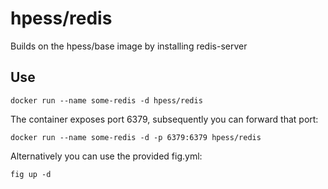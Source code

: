 # hpess/redis
Builds on the hpess/base image by installing redis-server 

## Use
```
docker run --name some-redis -d hpess/redis
```
The container exposes port 6379, subsequently you can forward that port:
```
docker run --name some-redis -d -p 6379:6379 hpess/redis
```
Alternatively you can use the provided fig.yml:
```
fig up -d
```
